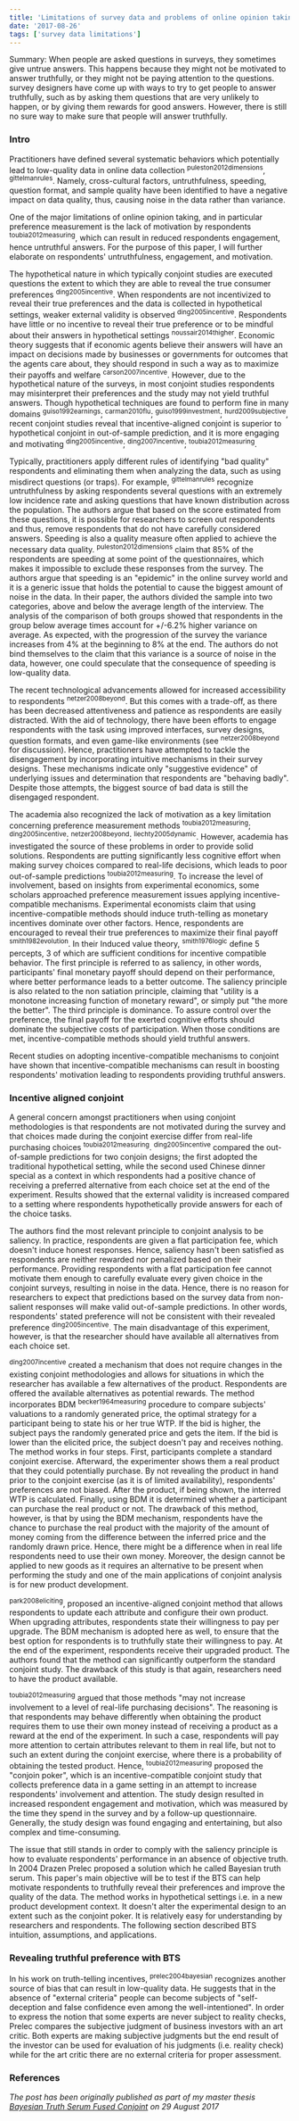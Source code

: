 ```yaml
---
title: 'Limitations of survey data and problems of online opinion taking'
date: '2017-08-26'
tags: ['survey data limitations']
---
```


Summary: When people are asked questions in surveys, they sometimes give untrue answers. This happens because they might not be motivated to answer truthfully, or they might not be paying attention to the questions. survey designers have come up with ways to try to get people to answer truthfully, such as by asking them questions that are very unlikely to happen, or by giving them rewards for good answers. However, there is still no sure way to make sure that people will answer truthfully.

### Intro

Practitioners have defined several systematic behaviors which potentially lead to low-quality data in online data collection <sup>puleston2012dimensions</sup>, <sup>gittelmanrules</sup>. Namely, cross-cultural factors, untruthfulness, speeding, question format, and sample quality have been identified to have a negative impact on data quality, thus, causing noise in the data rather than variance.

One of the major limitations of online opinion taking, and in particular preference measurement is the lack of motivation by respondents <sup>toubia2012measuring</sup>, which can result in reduced respondents engagement, hence untruthful answers. For the purpose of this paper, I will further elaborate on respondents' untruthfulness, engagement, and motivation.

The hypothetical nature in which typically conjoint studies are executed questions the extent to which they are able to reveal the true consumer preferences <sup>ding2005incentive</sup>. When respondents are not incentivized to reveal their true preferences and the data is collected in hypothetical settings, weaker external validity is observed <sup>ding2005incentive</sup>. Respondents have little or no incentive to reveal their true preference or to be mindful about their answers in hypothetical settings <sup>noussair2014thigher</sup>. Economic theory suggests that if economic agents believe their answers will have an impact on decisions made by businesses or governments for outcomes that the agents care about, they should respond in such a way as to maximize their payoffs and welfare <sup>carson2007incentive</sup>. However, due to the hypothetical nature of the surveys, in most conjoint studies respondents may misinterpret their preferences and the study may not yield truthful answers. Though hypothetical techniques are found to perform fine in many domains <sup>guiso1992earnings</sup>; <sup>carman2010flu</sup>; <sup>guiso1999investment</sup>; <sup>hurd2009subjective</sup>, recent conjoint studies reveal that incentive-aligned conjoint is superior to hypothetical conjoint in out-of-sample prediction, and it is more engaging and motivating <sup>ding2005incentive</sup>; <sup>ding2007incentive</sup>; <sup>toubia2012measuring</sup>.

Typically, practitioners apply different rules of identifying "bad quality" respondents and eliminating them when analyzing the data, such as using misdirect questions (or traps). For example, <sup>gittelmanrules</sup> recognize untruthfulness by asking respondents several questions with an extremely low incidence rate and asking questions that have known distribution across the population. The authors argue that based on the score estimated from these questions, it is possible for researchers to screen out respondents and thus, remove respondents that do not have carefully considered answers. Speeding is also a quality measure often applied to achieve the necessary data quality. <sup>puleston2012dimensions</sup> claim that 85% of the respondents are speeding at some point of the questionnaires, which makes it impossible to exclude these responses from the survey. The authors argue that speeding is an "epidemic" in the online survey world and it is a generic issue that holds the potential to cause the biggest amount of noise in the data. In their paper, the authors divided the sample into two categories, above and below the average length of the interview. The analysis of the comparison of both groups showed that respondents in the group below average times account for +/-6.2% higher variance on average. As expected, with the progression of the survey the variance increases from 4% at the beginning to 8% at the end. The authors do not bind themselves to the claim that this variance is a source of noise in the data, however, one could speculate that the consequence of speeding is low-quality data.

The recent technological advancements allowed for increased accessibility to respondents <sup>netzer2008beyond</sup>. But this comes with a trade-off, as there has been decreased attentiveness and patience as respondents are easily distracted. With the aid of technology, there have been efforts to engage respondents with the task using improved interfaces, survey designs, question formats, and even game-like environments (see <sup>netzer2008beyond</sup> for discussion). Hence, practitioners have attempted to tackle the disengagement by incorporating intuitive mechanisms in their survey designs. These mechanisms indicate only "suggestive evidence" of underlying issues and determination that respondents are "behaving badly". Despite those attempts, the biggest source of bad data is still the disengaged respondent.

The academia also recognized the lack of motivation as a key limitation concerning preference measurement methods <sup>toubia2012measuring</sup>; <sup>ding2005incentive</sup>; <sup>netzer2008beyond</sup>; <sup>liechty2005dynamic</sup>. However, academia has investigated the source of these problems in order to provide solid solutions. Respondents are putting significantly less cognitive effort when making survey choices compared to real-life decisions, which leads to poor out-of-sample predictions <sup>toubia2012measuring</sup>. To increase the level of involvement, based on insights from experimental economics, some scholars approached preference measurement issues applying incentive-compatible mechanisms. Experimental economists claim that using incentive-compatible methods should induce truth-telling as monetary incentives dominate over other factors. Hence, respondents are encouraged to reveal their true preferences to maximize their final payoff <sup>smith1982evolution</sup>. In their Induced value theory, <sup>smith1976logic</sup> define 5 percepts, 3 of which are sufficient conditions for incentive compatible behavior. The first principle is referred to as saliency, in other words, participants' final monetary payoff should depend on their performance, where better performance leads to a better outcome. The saliency principle is also related to the non satiation principle, claiming that "utility is a monotone increasing function of monetary reward", or simply put "the more the better". The third principle is dominance. To assure control over the preference, the final payoff for the exerted cognitive efforts should dominate the subjective costs of participation. When those conditions are met, incentive-compatible methods should yield truthful answers.

Recent studies on adopting incentive-compatible mechanisms to conjoint have shown that incentive-compatible mechanisms can result in boosting respondents' motivation leading to respondents providing truthful answers.

### Incentive aligned conjoint

A general concern amongst practitioners when using conjoint methodologies is that respondents are not motivated during the survey and that choices made during the conjoint exercise differ from real-life purchasing choices <sup>toubia2012measuring</sup>. <sup>ding2005incentive</sup> compared the out-of-sample predictions for two conjoin designs; the first adopted the traditional hypothetical setting, while the second used Chinese dinner special as a context in which respondents had a positive chance of receiving a preferred alternative from each choice set at the end of the experiment. Results showed that the external validity is increased compared to a setting where respondents hypothetically provide answers for each of the choice tasks.

The authors find the most relevant principle to conjoint analysis to be saliency. In practice, respondents are given a flat participation fee, which doesn't induce honest responses. Hence, saliency hasn't been satisfied as respondents are neither rewarded nor penalized based on their performance. Providing respondents with a flat participation fee cannot motivate them enough to carefully evaluate every given choice in the conjoint surveys, resulting in noise in the data. Hence, there is no reason for researchers to expect that predictions based on the survey data from non-salient responses will make valid out-of-sample predictions. In other words, respondents' stated preference will not be consistent with their revealed preference <sup>ding2005incentive</sup>. The main disadvantage of this experiment, however, is that the researcher should have available all alternatives from each choice set.

<sup>ding2007incentive</sup> created a mechanism that does not require changes in the existing conjoint methodologies and allows for situations in which the researcher has available a few alternatives of the product. Respondents are offered the available alternatives as potential rewards. The method incorporates BDM <sup>becker1964measuring</sup> procedure to compare subjects' valuations to a randomly generated price, the optimal strategy for a participant being to state his or her true WTP. If the bid is higher, the subject pays the randomly generated price and gets the item. If the bid is lower than the elicited price, the subject doesn't pay and receives nothing. The method works in four steps. First, participants complete a standard conjoint exercise. Afterward, the experimenter shows them a real product that they could potentially purchase. By not revealing the product in hand prior to the conjoint exercise (as it is of limited availability), respondents' preferences are not biased. After the product, if being shown, the interred WTP is calculated. Finally, using BDM it is determined whether a participant can purchase the real product or not. The drawback of this method, however, is that by using the BDM mechanism, respondents have the chance to purchase the real product with the majority of the amount of money coming from the difference between the inferred price and the randomly drawn price. Hence, there might be a difference when in real life respondents need to use their own money. Moreover, the design cannot be applied to new goods as it requires an alternative to be present when performing the study and one of the main applications of conjoint analysis is for new product development.

<sup>park2008eliciting</sup>, proposed an incentive-aligned conjoint method that allows respondents to update each attribute and configure their own product. When upgrading attributes, respondents state their willingness to pay per upgrade. The BDM mechanism is adopted here as well, to ensure that the best option for respondents is to truthfully state their willingness to pay. At the end of the experiment, respondents receive their upgraded product. The authors found that the method can significantly outperform the standard conjoint study. The drawback of this study is that again, researchers need to have the product available.

<sup>toubia2012measuring</sup> argued that those methods "may not increase involvement to a level of real-life purchasing decisions". The reasoning is that respondents may behave differently when obtaining the product requires them to use their own money instead of receiving a product as a reward at the end of the experiment. In such a case, respondents will pay more attention to certain attributes relevant to them in real life, but not to such an extent during the conjoint exercise, where there is a probability of obtaining the tested product. Hence, <sup>toubia2012measuring</sup> proposed the "conjoin poker", which is an incentive-compatible conjoint study that collects preference data in a game setting in an attempt to increase respondents' involvement and attention. The study design resulted in increased respondent engagement and motivation, which was measured by the time they spend in the survey and by a follow-up questionnaire. Generally, the study design was found engaging and entertaining, but also complex and time-consuming.

The issue that still stands in order to comply with the saliency principle is how to evaluate respondents' performance in an absence of objective truth. In 2004 Drazen Prelec proposed a solution which he called Bayesian truth serum. This paper's main objective will be to test if the BTS can help motivate respondents to truthfully reveal their preferences and improve the quality of the data. The method works in hypothetical settings i.e. in a new product development context. It doesn't alter the experimental design to an extent such as the conjoint poker. It is relatively easy for understanding by researchers and respondents. The following section described BTS intuition, assumptions, and applications.

### Revealing truthful preference with BTS

In his work on truth-telling incentives, <sup>prelec2004bayesian</sup> recognizes another source of bias that can result in low-quality data. He suggests that in the absence of "external criteria" people can become subjects of "self-deception and false confidence even among the well-intentioned". In order to express the notion that some experts are never subject to reality checks, Prelec compares the subjective judgment of business investors with an art critic. Both experts are making subjective judgments but the end result of the investor can be used for evaluation of his judgments (i.e. reality check) while for the art critic there are no external criteria for proper assessment.

### References

_The post has been originally published as part of my master thesis [Bayesian Truth Serum Fused Conjoint](https://thesis.eur.nl/pub/39589/) on 29 August 2017_
